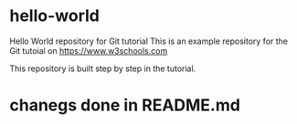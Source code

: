 # hello-world
Hello World repository for Git tutorial
This is an example repository for the Git tutoial on https://www.w3schools.com

This repository is built step by step in the tutorial.

# chanegs done in README.md
